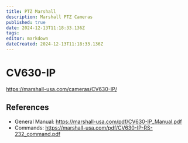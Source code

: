 ```yaml
---
title: PTZ Marshall
description: Marshall PTZ Cameras
published: true
date: 2024-12-13T11:18:33.136Z
tags: 
editor: markdown
dateCreated: 2024-12-13T11:18:33.136Z
---
```


# CV630-IP
https://marshall-usa.com/cameras/CV630-IP/
## References
- General Manual: https://marshall-usa.com/pdf/CV630-IP_Manual.pdf
- Commands: https://marshall-usa.com/pdf/CV630-IP-RS-232_command.pdf